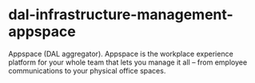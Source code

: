 # dal-infrastructure-management-appspace
Appspace (DAL aggregator). Appspace is the workplace experience platform for your whole team that lets you manage it all – from employee communications to your physical office spaces.
